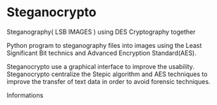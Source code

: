 Steganocrypto
==============
Steganography( LSB IMAGES ) using DES Cryptography together

Python program to steganography files into images using the Least Significant Bit technics and Advanced Encryption Standard(AES).

Steganocrypto use a graphical interface to improve the usability. Steganocrypto centralize the Stepic algorithm and AES techniques to improve the transfer of text data in order to avoid forensic techniques.


Informations

